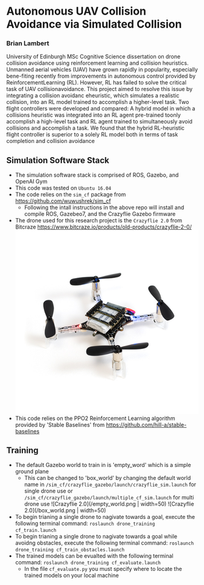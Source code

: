 # Autonomous UAV Collision Avoidance via Simulated Collision

### Brian Lambert

University of Edinburgh MSc Cognitive Science dissertation on drone collision avoidance using reinforcement learning and collision heuristics. Unmanned aerial vehicles (UAV) have grown rapidly in popularity, especially bene-fiting recently from improvements in autonomous control provided by ReinforcementLearning  (RL).  However,  RL  has  failed  to  solve  the  critical  task  of  UAV  collisionavoidance.  This project aimed to resolve this issue by integrating a collision avoidanc eheuristic, which simulates a realistic collision, into an RL model trained to accomplish a higher-level task.  Two flight controllers were developed and compared:  A hybrid model in which a collisions heuristic was integrated into an RL agent pre-trained toonly accomplish a high-level task and RL agent trained to simultaneously avoid collisions and accomplish a task. We found that the hybrid RL-heuristic flight controller is superior to a solely RL model both in terms of task completion and collision avoidance

## Simulation Software Stack
- The simulation software stack is comprised of ROS, Gazebo, and OpenAI Gym
- This code was tested on `Ubuntu 16.04`
- The code relies on the `sim_cf` package from https://github.com/wuwushrek/sim_cf
  - Following the intall instructions in the above repo will install and compile ROS, Gazebeo7, and the Crazyflie Gazebo firmware
- The drone used for this research project is the `Crazyflie 2.0` from Bitcraze https://www.bitcraze.io/products/old-products/crazyflie-2-0/
![Crazyflie 2.0](/cf_real.jpg)
- This code relies on the PPO2 Reinforcement Learning algorithm provided by 'Stable Baselines' from https://github.com/hill-a/stable-baselines

## Training
- The default Gazebo world to train in is 'empty_word' which is a simple ground plane
  - This can be changed to 'box_world' by changing the default world name in `/sim_cf/crazyflie_gazebo/launch/crazyflie_sim.launch` for single drone use or         `/sim_cf/crazyflie_gazebo/launch/multiple_cf_sim.launch` for multi drone use
  ![Crazyflie 2.0](/empty_world.png | width=50) ![Crazyflie 2.0](/box_world.png | width=50)
- To begin trianing a single drone to nagivate towards a goal, execute the following terminal command: `roslaunch drone_training cf_train.launch`
- To begin trianing a single drone to nagivate towards a goal while avoidng obstacles, execute the following terminal command: `roslaunch drone_training cf_train_obstacles.launch`
- The trained models can be evualted with the following terminal command: `roslaunch drone_training cf_evaluate.launch`
  - In the file `cf_evaluate.py` you must specify where to locate the trained models on your local machine

